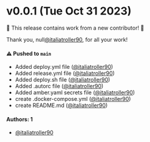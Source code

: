 # v0.0.1 (Tue Oct 31 2023)

:tada: This release contains work from a new contributor! :tada:

Thank you, null[@italiatroller90](https://github.com/italiatroller90), for all your work!

#### ⚠️ Pushed to `main`

- Added deploy.yml file ([@italiatroller90](https://github.com/italiatroller90))
- Added release.yml file ([@italiatroller90](https://github.com/italiatroller90))
- Added deploy.sh file ([@italiatroller90](https://github.com/italiatroller90))
- Added .autorc file ([@italiatroller90](https://github.com/italiatroller90))
- Added amber.yaml secrets file ([@italiatroller90](https://github.com/italiatroller90))
- create .docker-compose.yml ([@italiatroller90](https://github.com/italiatroller90))
- create README.md ([@italiatroller90](https://github.com/italiatroller90))

#### Authors: 1

- [@italiatroller90](https://github.com/italiatroller90)
